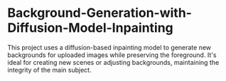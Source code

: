 # Background-Generation-with-Diffusion-Model-Inpainting
This project uses a diffusion-based inpainting model to generate new backgrounds for uploaded images while preserving the foreground. It's ideal for creating new scenes or adjusting backgrounds, maintaining the integrity of the main subject.
